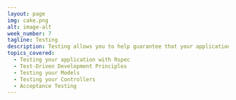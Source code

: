 ```yaml
---
layout: page
img: cake.png
alt: image-alt
week_number: 7
tagline: Testing
description: Testing allows you to help guarantee that your application is as robust and bug-free as possible. Integrated into a continuous integration process, discover how you can optimise and automate your web development flow.
topics_covered:
  - Testing your application with Rspec
  - Test-Driven Development Principles
  - Testing your Models
  - Testing your Controllers
  - Acceptance Testing
---
```

